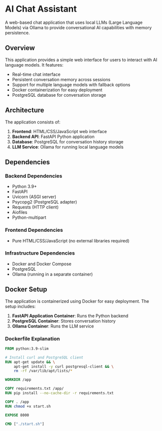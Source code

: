# AI Chat Assistant

A web-based chat application that uses local LLMs (Large Language Models) via Ollama to provide conversational AI capabilities with memory persistence.

## Overview

This application provides a simple web interface for users to interact with AI language models. It features:

- Real-time chat interface
- Persistent conversation memory across sessions
- Support for multiple language models with fallback options
- Docker containerization for easy deployment
- PostgreSQL database for conversation storage

## Architecture

The application consists of:

1. **Frontend**: HTML/CSS/JavaScript web interface
2. **Backend API**: FastAPI Python application
3. **Database**: PostgreSQL for conversation history storage
4. **LLM Service**: Ollama for running local language models

## Dependencies

### Backend Dependencies
- Python 3.9+
- FastAPI
- Uvicorn (ASGI server)
- Psycopg2 (PostgreSQL adapter)
- Requests (HTTP client)
- Aiofiles
- Python-multipart

### Frontend Dependencies
- Pure HTML/CSS/JavaScript (no external libraries required)

### Infrastructure Dependencies
- Docker and Docker Compose
- PostgreSQL
- Ollama (running in a separate container)

## Docker Setup

The application is containerized using Docker for easy deployment. The setup includes:

1. **FastAPI Application Container**: Runs the Python backend
2. **PostgreSQL Container**: Stores conversation history
3. **Ollama Container**: Runs the LLM service

### Dockerfile Explanation

```dockerfile
FROM python:3.9-slim

# Install curl and PostgreSQL client
RUN apt-get update && \
    apt-get install -y curl postgresql-client && \
    rm -rf /var/lib/apt/lists/*

WORKDIR /app

COPY requirements.txt /app/
RUN pip install --no-cache-dir -r requirements.txt

COPY . /app
RUN chmod +x start.sh

EXPOSE 8000

CMD ["./start.sh"]